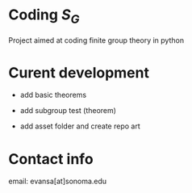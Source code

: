 # Coding $S_{G}$
Project aimed at coding finite group theory in python

# Curent development

- add basic theorems

- add subgroup test (theorem)

- add asset folder and create repo art 


# Contact info
email: evansa[at]sonoma.edu
